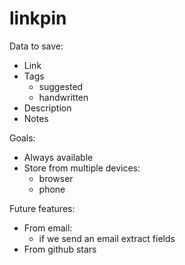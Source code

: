 # linkpin


Data to save:
- Link
- Tags
    - suggested
    - handwritten
- Description
- Notes

Goals:
- Always available
- Store from multiple devices:
    - browser
    - phone

Future features:    
- From email:
    - if we send an email extract fields
- From github stars
